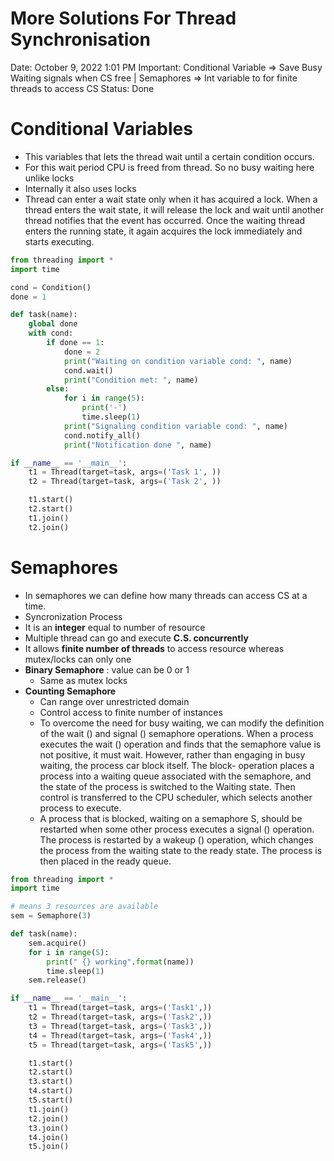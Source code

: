 # More Solutions For Thread Synchronisation

Date: October 9, 2022 1:01 PM
Important: Conditional Variable ⇒ Save Busy Waiting signals when CS free | Semaphores ⇒ Int variable to for finite threads to access CS
Status: Done

# Conditional Variables

- This variables that lets the thread wait until a certain condition occurs.
- For this wait period CPU is freed from thread. So no busy waiting here unlike locks
- Internally it also uses locks
- Thread can enter a wait state only when it has acquired a lock. When a
thread enters the wait state, it will release the lock and wait until another
thread notifies that the event has occurred. Once the waiting thread enters
the running state, it again acquires the lock immediately and starts executing.

```python
from threading import *
import time

cond = Condition()
done = 1

def task(name):
    global done
    with cond:
        if done == 1:
            done = 2
            print("Waiting on condition variable cond: ", name)
            cond.wait()
            print("Condition met: ", name)
        else:
            for i in range(5):
                print('-')
                time.sleep(1)
            print("Signaling condition variable cond: ", name)
            cond.notify_all()
            print("Notification done ", name)

if __name__ == '__main__':
    t1 = Thread(target=task, args=('Task 1', ))
    t2 = Thread(target=task, args=('Task 2', ))

    t1.start()
    t2.start()
    t1.join()
    t2.join()
```

 

# Semaphores

- In semaphores we can define how many threads can access CS at a time.
- Syncronization Process
- It is an **integer** equal to number of resource
- Multiple thread can go and execute **C.S. concurrently**
- It allows **finite number of threads** to access resource whereas mutex/locks can only one
- **Binary Semaphore** : value can be 0 or 1
    - Same as mutex locks
- **Counting Semaphore**
    - Can range over unrestricted domain
    - Control access to finite number of instances
    - To overcome the need for busy waiting, we can modify the definition of
    the wait () and signal () semaphore operations. When a process executes the
    wait () operation and finds that the semaphore value is not positive, it must
    wait. However, rather than engaging in busy waiting, the process car block
    itself. The block- operation places a process into a waiting queue associated
    with the semaphore, and the state of the process is switched to the Waiting
    state. Then control is transferred to the CPU scheduler, which selects another
    process to execute.
    - A process that is blocked, waiting on a semaphore S, should be restarted
    when some other process executes a signal () operation. The process is
    restarted by a wakeup () operation, which changes the process from the
    waiting state to the ready state. The process is then placed in the ready
    queue.

```python
from threading import *
import time

# means 3 resources are available
sem = Semaphore(3)

def task(name):
    sem.acquire()
    for i in range(5):
        print(" {} working".format(name))
        time.sleep(1)
    sem.release()

if __name__ == '__main__':
    t1 = Thread(target=task, args=('Task1',))
    t2 = Thread(target=task, args=('Task2',))
    t3 = Thread(target=task, args=('Task3',))
    t4 = Thread(target=task, args=('Task4',))
    t5 = Thread(target=task, args=('Task5',))

    t1.start()
    t2.start()
    t3.start()
    t4.start()
    t5.start()
    t1.join()
    t2.join()
    t3.join()
    t4.join()
    t5.join()
```